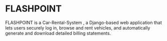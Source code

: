 # FLASHPOINT
FLASHPOINT is a Car-Rental-System , a Django-based web application that lets users securely log in, browse and rent vehicles, and automatically generate and download detailed billing statements.
